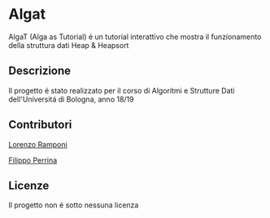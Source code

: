 ﻿# Algat
AlgaT (Alga as Tutorial) é un tutorial interattivo che mostra il funzionamento della struttura dati Heap & Heapsort

## Descrizione
Il progetto é stato realizzato per il corso di Algoritmi e Strutture Dati dell'Universitá di Bologna, anno 18/19 
## Contributori
[Lorenzo Ramponi](https://github.com/Rampo99)

[Filippo Perrina](https://github.com/Perghio)


## Licenze
Il progetto non é sotto nessuna licenza